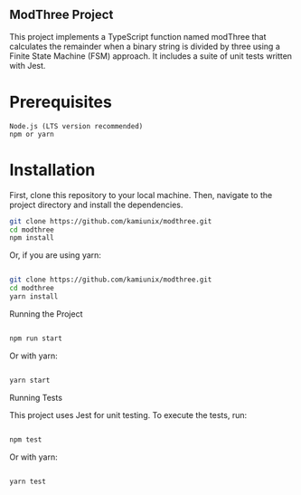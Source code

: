 ## ModThree Project

This project implements a TypeScript function named modThree that calculates the remainder when a binary string is divided by three using a Finite State Machine (FSM) approach. It includes a suite of unit tests written with Jest.

# Prerequisites

    Node.js (LTS version recommended)
    npm or yarn

# Installation

First, clone this repository to your local machine. Then, navigate to the project directory and install the dependencies.

``` bash
git clone https://github.com/kamiunix/modthree.git
cd modthree
npm install
```

Or, if you are using yarn:

```bash

git clone https://github.com/kamiunix/modthree.git
cd modthree
yarn install
```

Running the Project

```bash

npm run start
```

Or with yarn:

```bash

yarn start
```

Running Tests

This project uses Jest for unit testing. To execute the tests, run:

```bash

npm test
```

Or with yarn:

```bash

yarn test
```

